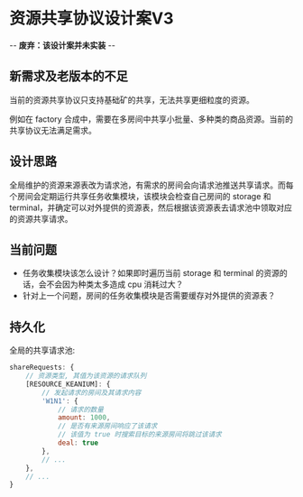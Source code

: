 # 资源共享协议设计案V3

-- **废弃：该设计案并未实装** --

## 新需求及老版本的不足

当前的资源共享协议只支持基础矿的共享，无法共享更细粒度的资源。

例如在 factory 合成中，需要在多房间中共享小批量、多种类的商品资源。当前的共享协议无法满足需求。

## 设计思路

全局维护的资源来源表改为请求池，有需求的房间会向请求池推送共享请求。而每个房间会定期运行共享任务收集模块，该模块会检查自己房间的 storage 和 terminal，并确定可以对外提供的资源表，然后根据该资源表去请求池中领取对应的资源共享请求。

## 当前问题

- 任务收集模块该怎么设计？如果即时遍历当前 storage 和 terminal 的资源的话，会不会因为种类太多造成 cpu 消耗过大？
- 针对上一个问题，房间的任务收集模块是否需要缓存对外提供的资源表？

## 持久化

全局的共享请求池:

```js
shareRequests: {
    // 资源类型, 其值为该资源的请求队列
    [RESOURCE_KEANIUM]: {
        // 发起请求的房间及其请求内容
        'W1N1': {
            // 请求的数量
            amount: 1000,
            // 是否有来源房间响应了该请求
            // 该值为 true 时搜索目标的来源房间将跳过该请求
            deal: true
        },
        // ...
    },
    // ...
}
```